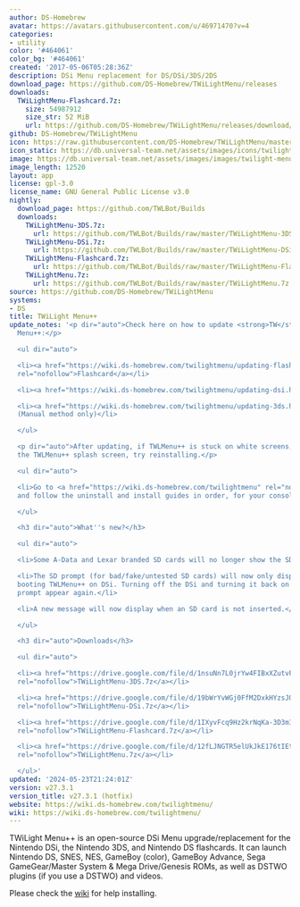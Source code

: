 ```yaml
---
author: DS-Homebrew
avatar: https://avatars.githubusercontent.com/u/46971470?v=4
categories:
- utility
color: '#464061'
color_bg: '#464061'
created: '2017-05-06T05:28:36Z'
description: DSi Menu replacement for DS/DSi/3DS/2DS
download_page: https://github.com/DS-Homebrew/TWiLightMenu/releases
downloads:
  TWiLightMenu-Flashcard.7z:
    size: 54987912
    size_str: 52 MiB
    url: https://github.com/DS-Homebrew/TWiLightMenu/releases/download/v27.3.1/TWiLightMenu-Flashcard.7z
github: DS-Homebrew/TWiLightMenu
icon: https://raw.githubusercontent.com/DS-Homebrew/TWiLightMenu/master/booter/Twilight%2B%2B-animated%20icon-fix.gif
icon_static: https://db.universal-team.net/assets/images/icons/twilight-menu.png
image: https://db.universal-team.net/assets/images/images/twilight-menu.png
image_length: 12520
layout: app
license: gpl-3.0
license_name: GNU General Public License v3.0
nightly:
  download_page: https://github.com/TWLBot/Builds
  downloads:
    TWiLightMenu-3DS.7z:
      url: https://github.com/TWLBot/Builds/raw/master/TWiLightMenu-3DS.7z
    TWiLightMenu-DSi.7z:
      url: https://github.com/TWLBot/Builds/raw/master/TWiLightMenu-DSi.7z
    TWiLightMenu-Flashcard.7z:
      url: https://github.com/TWLBot/Builds/raw/master/TWiLightMenu-Flashcard.7z
    TWiLightMenu.7z:
      url: https://github.com/TWLBot/Builds/raw/master/TWiLightMenu.7z
source: https://github.com/DS-Homebrew/TWiLightMenu
systems:
- DS
title: TWiLight Menu++
update_notes: '<p dir="auto">Check here on how to update <strong>TW</strong>i<strong>L</strong>ight
  Menu++:</p>

  <ul dir="auto">

  <li><a href="https://wiki.ds-homebrew.com/twilightmenu/updating-flashcard.html"
  rel="nofollow">Flashcard</a></li>

  <li><a href="https://wiki.ds-homebrew.com/twilightmenu/updating-dsi.html" rel="nofollow">DSi</a></li>

  <li><a href="https://wiki.ds-homebrew.com/twilightmenu/updating-3ds.html" rel="nofollow">3DS</a>
  (Manual method only)</li>

  </ul>

  <p dir="auto">After updating, if TWLMenu++ is stuck on white screens, or keeps showing
  the TWLMenu++ splash screen, try reinstalling.</p>

  <ul dir="auto">

  <li>Go to <a href="https://wiki.ds-homebrew.com/twilightmenu" rel="nofollow">https://wiki.ds-homebrew.com/twilightmenu</a>,
  and follow the uninstall and install guides in order, for your console/flashcard.</li>

  </ul>

  <h3 dir="auto">What''s new?</h3>

  <ul dir="auto">

  <li>Some A-Data and Lexar branded SD cards will no longer show the SD prompt.</li>

  <li>The SD prompt (for bad/fake/untested SD cards) will now only display when first
  booting TWLMenu++ on DSi. Turning off the DSi and turning it back on will make the
  prompt appear again.</li>

  <li>A new message will now display when an SD card is not inserted.</li>

  </ul>

  <h3 dir="auto">Downloads</h3>

  <ul dir="auto">

  <li><a href="https://drive.google.com/file/d/1nsuNn7L0jrYw4FIBxXZutvF_wYq8zL5j/view?usp=sharing"
  rel="nofollow">TWiLightMenu-3DS.7z</a></li>

  <li><a href="https://drive.google.com/file/d/19bWrYvWGj0FfM2DxkHYzsJ0j0Zb8vYob/view?usp=sharing"
  rel="nofollow">TWiLightMenu-DSi.7z</a></li>

  <li><a href="https://drive.google.com/file/d/1IXyvFcq9Hz2krNqKa-3D3m1W5SwCDQLY/view?usp=sharing"
  rel="nofollow">TWiLightMenu-Flashcard.7z</a></li>

  <li><a href="https://drive.google.com/file/d/12fLJNGTR5elUkJkE176tIEtUu4pTe1ol/view?usp=sharing"
  rel="nofollow">TWiLightMenu.7z</a></li>

  </ul>'
updated: '2024-05-23T21:24:01Z'
version: v27.3.1
version_title: v27.3.1 (hotfix)
website: https://wiki.ds-homebrew.com/twilightmenu/
wiki: https://wiki.ds-homebrew.com/twilightmenu/
---
```

TWiLight Menu++ is an open-source DSi Menu upgrade/replacement for the Nintendo DSi, the Nintendo 3DS, and Nintendo DS flashcards. It can launch Nintendo DS, SNES, NES, GameBoy (color), GameBoy Advance, Sega GameGear/Master System & Mega Drive/Genesis ROMs, as well as DSTWO plugins (if you use a DSTWO) and videos.

Please check the [wiki](https://wiki.ds-homebrew.com/twilightmenu/) for help installing.